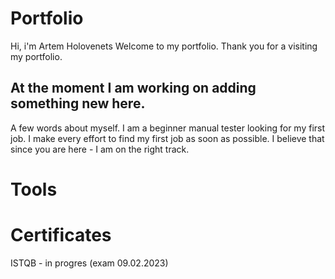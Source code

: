 # Portfolio
Hi, i'm Artem Holovenets
Welcome to my portfolio. Thank you for a visiting my portfolio. 

## At the moment I am working on adding something new here.

A few words about myself. 
I am a beginner manual tester looking for my first job. I make every effort to find my first job as soon as possible. I believe that since you are here - I am on the right track.

# Tools
# Certificates
ISTQB - in progres (exam 09.02.2023)
